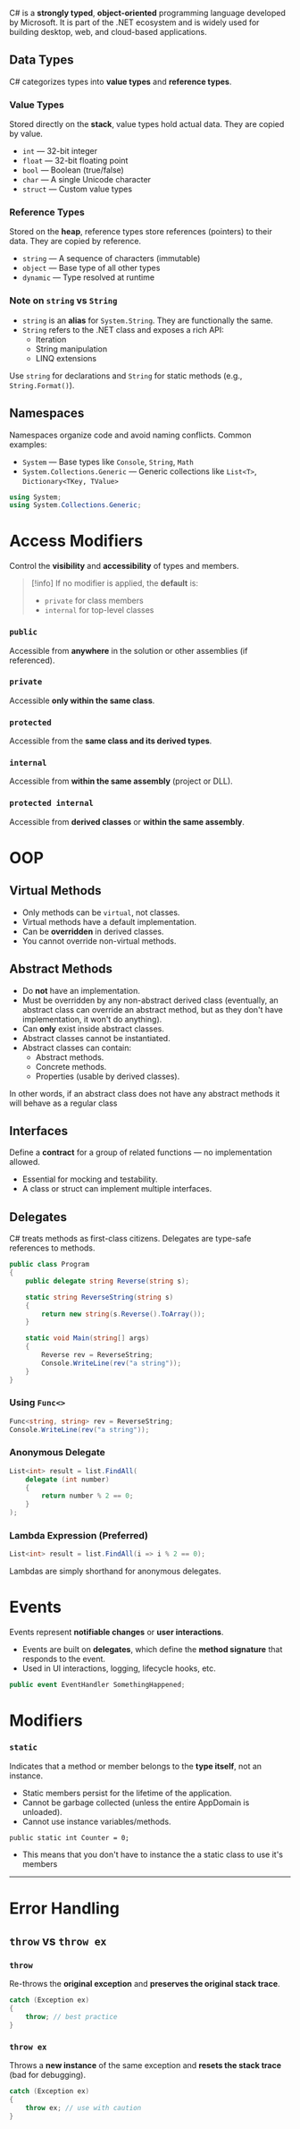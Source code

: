 C# is a **strongly typed**, **object-oriented** programming language developed by Microsoft. It is part of the .NET ecosystem and is widely used for building desktop, web, and cloud-based applications.

## Data Types

C# categorizes types into **value types** and **reference types**.

### Value Types

Stored directly on the **stack**, value types hold actual data. They are copied by value.
- `int` — 32-bit integer
- `float` — 32-bit floating point
- `bool` — Boolean (true/false)
- `char` — A single Unicode character
- `struct` — Custom value types

### Reference Types
Stored on the **heap**, reference types store references (pointers) to their data. They are copied by reference.
- `string` — A sequence of characters (immutable)
- `object` — Base type of all other types
- `dynamic` — Type resolved at runtime
### Note on `string` vs `String`
- `string` is an **alias** for `System.String`. They are functionally the same.
- `String` refers to the .NET class and exposes a rich API:
    - Iteration
    - String manipulation
    - LINQ extensions

Use `string` for declarations and `String` for static methods (e.g., `String.Format()`).

## Namespaces
Namespaces organize code and avoid naming conflicts.
Common examples:
- `System` — Base types like `Console`, `String`, `Math`
- `System.Collections.Generic` — Generic collections like `List<T>`, `Dictionary<TKey, TValue>`

```cs
using System;
using System.Collections.Generic;
```
# Access Modifiers
Control the **visibility** and **accessibility** of types and members.

>[!info]
> If no modifier is applied, the **default** is:
> - `private` for class members
> - `internal` for top-level classes

### `public`
Accessible from **anywhere** in the solution or other assemblies (if referenced).

### `private`
Accessible **only within the same class**.
### `protected`
Accessible from the **same class and its derived types**.
### `internal`
Accessible from **within the same assembly** (project or DLL).
### `protected internal`
Accessible from **derived classes** or **within the same assembly**.
# OOP
## Virtual Methods
- Only methods can be `virtual`, not classes.
- Virtual methods have a default implementation.
- Can be **overridden** in derived classes.
- You cannot override non-virtual methods.

## Abstract Methods
- Do **not** have an implementation.
- Must be overridden by any non-abstract derived class (eventually, an abstract class can override an abstract method, but as they don't have implementation, it won't do anything).
- Can **only** exist inside abstract classes.
- Abstract classes cannot be instantiated.
- Abstract classes can contain:
    - Abstract methods.
    - Concrete methods.
    - Properties (usable by derived classes).

In other words, if an abstract class does not have any abstract methods it will behave as a regular class

## Interfaces
Define a **contract** for a group of related functions — no implementation allowed.

- Essential for mocking and testability.
- A class or struct can implement multiple interfaces.

## Delegates
C# treats methods as first-class citizens. Delegates are type-safe references to methods.
```cs
public class Program
{
    public delegate string Reverse(string s);

    static string ReverseString(string s)
    {
        return new string(s.Reverse().ToArray());
    }

    static void Main(string[] args)
    {
        Reverse rev = ReverseString;
        Console.WriteLine(rev("a string"));
    }
}
```
### Using `Func<>`
```cs
Func<string, string> rev = ReverseString;
Console.WriteLine(rev("a string"));
```

### Anonymous Delegate
```cs
List<int> result = list.FindAll(
    delegate (int number)
    {
        return number % 2 == 0;
    }
);
```

### Lambda Expression (Preferred)
```cs
List<int> result = list.FindAll(i => i % 2 == 0);
```

Lambdas are simply shorthand for anonymous delegates.




# Events

Events represent **notifiable changes** or **user interactions**.
- Events are built on **delegates**, which define the **method signature** that responds to the event.
- Used in UI interactions, logging, lifecycle hooks, etc.

```cs
public event EventHandler SomethingHappened;
```


# Modifiers
### `static`
Indicates that a method or member belongs to the **type itself**, not an instance.
- Static members persist for the lifetime of the application.
- Cannot be garbage collected (unless the entire AppDomain is unloaded).
- Cannot use instance variables/methods.
    
`public static int Counter = 0;`
- This means that you don't have to instance the a static class to use it's members

---

# Error Handling

## `throw` vs `throw ex`

### `throw`
Re-throws the **original exception** and **preserves the original stack trace**.
```cs
catch (Exception ex)
{
    throw; // best practice
}
```

### `throw ex`

Throws a **new instance** of the same exception and **resets the stack trace** (bad for debugging).

```cs
catch (Exception ex)
{
    throw ex; // use with caution
}
```
